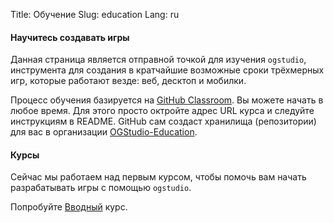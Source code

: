 Title: Обучение
Slug: education
Lang: ru

#### Научитесь создавать игры

Данная страница является отправной точкой для изучения `ogstudio`, инструмента
для создания в кратчайшие возможные сроки трёхмерных игр, которые работают
везде: веб, десктоп и мобилки.

Процесс обучения базируется на [GitHub Classroom][github-classroom].
Вы можете начать в любое время. Для этого просто октройте
адрес URL курса и следуйте инструкциям в README.
GitHub сам создаст хранилища (репозитории) для вас в организации
[OGStudio-Education][ogstudio-education].

#### Курсы

Сейчас мы работаем над первым курсом, чтобы помочь вам начать разрабатывать
игры с помощью `ogstudio`.

Попробуйте [Вводный][1.Introduction] курс.

[github-classroom]: https://classroom.github.com
[ogstudio-education]: https://github.com/OGStudio-Education
[1.Introduction]: https://classroom.github.com/a/7eZOApFj

